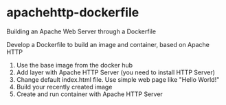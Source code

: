 # apachehttp-dockerfile
Building an Apache Web Server through a Dockerfile

Develop a Dockerfile to build an image and container, based on Apache HTTP

1. Use the base image from the docker hub
2. Add layer with Apache HTTP Server (you need to install HTTP Server)
3. Change default index.html file. Use simple web page like "Hello World!"
4. Build your recently created image
5. Create and run container with Apache HTTP Server
